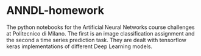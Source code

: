 # ANNDL-homework
The python notebooks for the Artificial Neural Networks course challenges at Politecnico di Milano. The first  is an image classification assignment and the second a time series prediction task.
They are dealt with tensorflow keras implementations of different Deep Learning models. 
